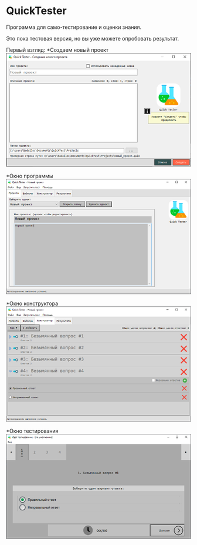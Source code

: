 # QuickTester

Программа для само-тестирование и оценки знания. 

Это пока тестовая версия, но вы уже можете опробовать результат.

Первый взгляд: 
  *Создаем новый проект
<img src="./Readme/Screen0.png"> 

  *Окно программы
<img src="./Readme/Screen1.png"> 

  *Окно конструктора
<img src="./Readme/Screen2.png"> 

  *Окно тестирования
<img src="./Readme/Screen3.png"> 
